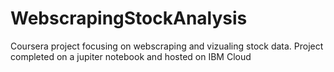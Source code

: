 # WebscrapingStockAnalysis
Coursera project focusing on webscraping and vizualing stock data. Project completed on a jupiter notebook and hosted on IBM Cloud
